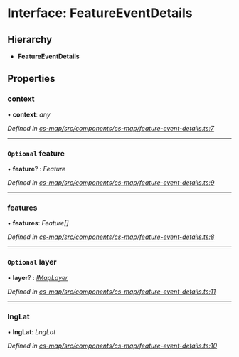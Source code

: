 # Interface: FeatureEventDetails

## Hierarchy

* **FeatureEventDetails**

## Properties

###  context

• **context**: *any*

*Defined in [cs-map/src/components/cs-map/feature-event-details.ts:7](https://github.com/TNOCS/csnext/blob/99cbd46d/packages/cs-map/src/components/cs-map/feature-event-details.ts#L7)*

___

### `Optional` feature

• **feature**? : *Feature*

*Defined in [cs-map/src/components/cs-map/feature-event-details.ts:9](https://github.com/TNOCS/csnext/blob/99cbd46d/packages/cs-map/src/components/cs-map/feature-event-details.ts#L9)*

___

###  features

• **features**: *Feature[]*

*Defined in [cs-map/src/components/cs-map/feature-event-details.ts:8](https://github.com/TNOCS/csnext/blob/99cbd46d/packages/cs-map/src/components/cs-map/feature-event-details.ts#L8)*

___

### `Optional` layer

• **layer**? : *[IMapLayer](_cs_map_src_classes_imap_layer_.imaplayer.md)*

*Defined in [cs-map/src/components/cs-map/feature-event-details.ts:11](https://github.com/TNOCS/csnext/blob/99cbd46d/packages/cs-map/src/components/cs-map/feature-event-details.ts#L11)*

___

###  lngLat

• **lngLat**: *LngLat*

*Defined in [cs-map/src/components/cs-map/feature-event-details.ts:10](https://github.com/TNOCS/csnext/blob/99cbd46d/packages/cs-map/src/components/cs-map/feature-event-details.ts#L10)*
